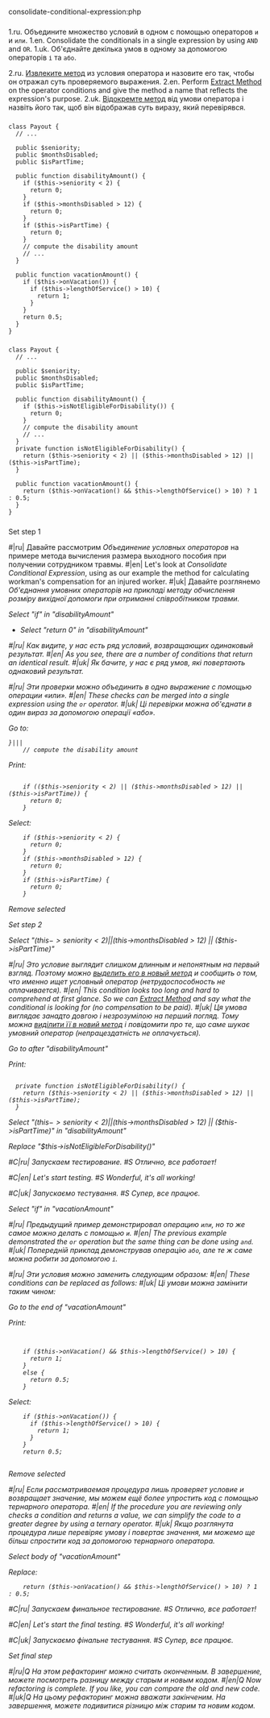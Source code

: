 consolidate-conditional-expression:php

###

1.ru. Объедините множество условий в одном с помощью операторов <code>и</code> и <code>или</code>.
1.en. Consolidate the conditionals in a single expression by using <code>AND</code> and <code>OR</code>.
1.uk. Об'єднайте декілька умов в одному за допомогою операторів <code>і</code> та <code>або</code>.

2.ru. <a href="/extract-method">Извлеките метод</a> из условия оператора и назовите его так, чтобы он отражал суть проверяемого выражения.
2.en. Perform <a href="/extract-method">Extract Method</a> on the operator conditions and give the method a name that reflects the expression's purpose.
2.uk. <a href="/extract-method">Відокремте метод</a> від умови оператора і назвіть його так, щоб він відображав суть виразу, який перевірявся.



###

```
class Payout {
  // ...

  public $seniority;
  public $monthsDisabled;
  public $isPartTime;

  public function disabilityAmount() {
    if ($this->seniority < 2) {
      return 0;
    }
    if ($this->monthsDisabled > 12) {
      return 0;
    }
    if ($this->isPartTime) {
      return 0;
    }
    // compute the disability amount
    // ...
  }

  public function vacationAmount() {
    if ($this->onVacation()) {
      if ($this->lengthOfService() > 10) {
        return 1;
      }
    }
    return 0.5;
  }
}
```

###

```
class Payout {
  // ...

  public $seniority;
  public $monthsDisabled;
  public $isPartTime;

  public function disabilityAmount() {
    if ($this->isNotEligibleForDisability()) {
      return 0;
    }
    // compute the disability amount
    // ...
  }
  private function isNotEligibleForDisability() {
    return ($this->seniority < 2) || ($this->monthsDisabled > 12) || ($this->isPartTime);
  }

  public function vacationAmount() {
    return ($this->onVacation() && $this->lengthOfService() > 10) ? 1 : 0.5;
  }
}
```

###

Set step 1

#|ru| Давайте рассмотрим <i>Объединение условных операторов</i> на примере метода вычисления размера выходного пособия при получении сотрудником травмы.
#|en| Let's look at <i>Consolidate Conditional Expression</i>, using as our example the method for calculating workman's compensation for an injured worker.
#|uk| Давайте розглянемо <i>Об'єднання умовних операторів<i> на прикладі методу обчислення розміру вихідної допомоги при отриманні співробітником травми.

Select "if" in "disabilityAmount"
+ Select "return 0" in "disabilityAmount"

#|ru| Как видите, у нас есть ряд условий, возвращающих одинаковый результат.
#|en| As you see, there are a number of conditions that return an identical result.
#|uk| Як бачите, у нас є ряд умов, які повертають однаковий результат.

#|ru| Эти проверки можно объединить в одно выражение с помощью операции «или».
#|en| These checks can be merged into a single expression using the <code>or</code> operator.
#|uk| Ці перевірки можна об'єднати в один вираз за допомогою операції «або».

Go to:
```
}|||
    // compute the disability amount
```

Print:
```

    if (($this->seniority < 2) || ($this->monthsDisabled > 12) || ($this->isPartTime)) {
      return 0;
    }
```

Select:
```
    if ($this->seniority < 2) {
      return 0;
    }
    if ($this->monthsDisabled > 12) {
      return 0;
    }
    if ($this->isPartTime) {
      return 0;
    }

```

Remove selected

Set step 2

Select "($this->seniority < 2) || ($this->monthsDisabled > 12) || ($this->isPartTime)"

#|ru| Это условие выглядит слишком длинным и непонятным на первый взгляд. Поэтому можно <a href="/extract-method">выделить его в новый метод</a> и сообщить о том, что именно ищет условный оператор (нетрудоспособность не оплачивается).
#|en| This condition looks too long and hard to comprehend at first glance. So we can <a href="/extract-method">Extract Method</a> and say what the conditional is looking for (no compensation to be paid).
#|uk| Ця умова виглядає занадто довгою і незрозумілою на перший погляд. Тому можна <a href="/extract-method">виділити її в новий метод</a> і повідомити про те, що саме шукає умовний оператор (непрацездатність не оплачується).

Go to after "disabilityAmount"

Print:
```

  private function isNotEligibleForDisability() {
    return ($this->seniority < 2) || ($this->monthsDisabled > 12) || ($this->isPartTime);
  }
```

Select "($this->seniority < 2) || ($this->monthsDisabled > 12) || ($this->isPartTime)" in "disabilityAmount"

Replace "$this->isNotEligibleForDisability()"

#C|ru| Запускаем тестирование.
#S Отлично, все работает!

#C|en| Let's start testing.
#S Wonderful, it's all working!

#C|uk| Запускаємо тестування.
#S Супер, все працює.

Select "if" in "vacationAmount"

#|ru| Предыдущий пример демонстрировал операцию <code>или</code>, но то же самое можно делать с помощью <code>и</code>.
#|en| The previous example demonstrated the <code>or</code> operation but the same thing can be done using <code>and</code>.
#|uk| Попередній приклад демонстрував операцію <code>або</code>, але те ж саме можна робити за допомогою <code>і</code>.

#|ru| Эти условия можно заменить следующим образом:
#|en| These conditions can be replaced as follows:
#|uk| Ці умови можна замінити таким чином:

Go to the end of "vacationAmount"

Print:
```


    if ($this->onVacation() && $this->lengthOfService() > 10) {
      return 1;
    }
    else {
      return 0.5;
    }
```

Select:
```
    if ($this->onVacation()) {
      if ($this->lengthOfService() > 10) {
        return 1;
      }
    }
    return 0.5;


```

Remove selected

#|ru| Если рассматриваемая процедура лишь проверяет условие и возвращает значение, мы можем ещё более упростить код с помощью тернарного оператора.
#|en| If the procedure you are reviewing only checks a condition and returns a value, we can simplify the code to a greater degree by using a ternary operator.
#|uk| Якщо розглянута процедура лише перевіряє умову і повертає значення, ми можемо ще більш спростити код за допомогою тернарного оператора.

Select body of "vacationAmount"

Replace:
```
    return ($this->onVacation() && $this->lengthOfService() > 10) ? 1 : 0.5;
```

#C|ru| Запускаем финальное тестирование.
#S Отлично, все работает!

#C|en| Let's start the final testing.
#S Wonderful, it's all working!

#C|uk| Запускаємо фінальне тестування.
#S Супер, все працює.

Set final step

#|ru|Q На этом рефакторинг можно считать оконченным. В завершение, можете посмотреть разницу между старым и новым кодом.
#|en|Q Now refactoring is complete. If you like, you can compare the old and new code.
#|uk|Q На цьому рефакторинг можна вважати закінченим. На завершення, можете подивитися різницю між старим та новим кодом.